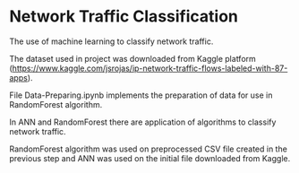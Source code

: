 # Network Traffic Classification

The use of machine learning to classify network traffic.

The dataset used in project was downloaded from Kaggle platform (https://www.kaggle.com/jsrojas/ip-network-traffic-flows-labeled-with-87-apps).

File Data-Preparing.ipynb implements the preparation of data for use in RandomForest algorithm.

In ANN and RandomForest there are application of algorithms to classify network traffic.

RandomForest algorithm was used on preprocessed CSV file created in the previous step and ANN was used on the initial file downloaded from Kaggle.
